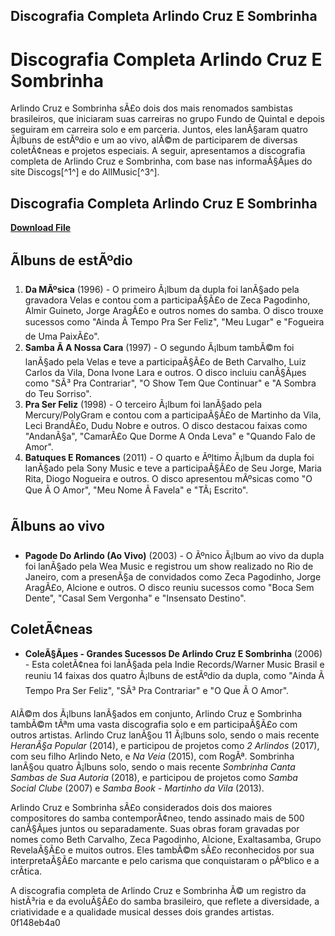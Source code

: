 ## Discografia Completa Arlindo Cruz E Sombrinha

  
# Discografia Completa Arlindo Cruz E Sombrinha
 
Arlindo Cruz e Sombrinha sÃ£o dois dos mais renomados sambistas brasileiros, que iniciaram suas carreiras no grupo Fundo de Quintal e depois seguiram em carreira solo e em parceria. Juntos, eles lanÃ§aram quatro Ã¡lbuns de estÃºdio e um ao vivo, alÃ©m de participarem de diversas coletÃ¢neas e projetos especiais. A seguir, apresentamos a discografia completa de Arlindo Cruz e Sombrinha, com base nas informaÃ§Ãµes do site Discogs[^1^] e do AllMusic[^3^].
 
## Discografia Completa Arlindo Cruz E Sombrinha


[**Download File**](https://www.google.com/url?q=https%3A%2F%2Fgeags.com%2F2tKNeI&sa=D&sntz=1&usg=AOvVaw1yGitLp29LPW0TWR_3eBrp)

 
## Ãlbuns de estÃºdio
 
1. **Da MÃºsica** (1996) - O primeiro Ã¡lbum da dupla foi lanÃ§ado pela gravadora Velas e contou com a participaÃ§Ã£o de Zeca Pagodinho, Almir Guineto, Jorge AragÃ£o e outros nomes do samba. O disco trouxe sucessos como "Ainda Ã Tempo Pra Ser Feliz", "Meu Lugar" e "Fogueira de Uma PaixÃ£o".
2. **Samba Ã A Nossa Cara** (1997) - O segundo Ã¡lbum tambÃ©m foi lanÃ§ado pela Velas e teve a participaÃ§Ã£o de Beth Carvalho, Luiz Carlos da Vila, Dona Ivone Lara e outros. O disco incluiu canÃ§Ãµes como "SÃ³ Pra Contrariar", "O Show Tem Que Continuar" e "A Sombra do Teu Sorriso".
3. **Pra Ser Feliz** (1998) - O terceiro Ã¡lbum foi lanÃ§ado pela Mercury/PolyGram e contou com a participaÃ§Ã£o de Martinho da Vila, Leci BrandÃ£o, Dudu Nobre e outros. O disco destacou faixas como "AndanÃ§a", "CamarÃ£o Que Dorme A Onda Leva" e "Quando Falo de Amor".
4. **Batuques E Romances** (2011) - O quarto e Ãºltimo Ã¡lbum da dupla foi lanÃ§ado pela Sony Music e teve a participaÃ§Ã£o de Seu Jorge, Maria Rita, Diogo Nogueira e outros. O disco apresentou mÃºsicas como "O Que Ã O Amor", "Meu Nome Ã Favela" e "TÃ¡ Escrito".

## Ãlbuns ao vivo

- **Pagode Do Arlindo (Ao Vivo)** (2003) - O Ãºnico Ã¡lbum ao vivo da dupla foi lanÃ§ado pela Wea Music e registrou um show realizado no Rio de Janeiro, com a presenÃ§a de convidados como Zeca Pagodinho, Jorge AragÃ£o, Alcione e outros. O disco reuniu sucessos como "Boca Sem Dente", "Casal Sem Vergonha" e "Insensato Destino".

## ColetÃ¢neas

- **ColeÃ§Ãµes - Grandes Sucessos De Arlindo Cruz E Sombrinha** (2006) - Esta coletÃ¢nea foi lanÃ§ada pela Indie Records/Warner Music Brasil e reuniu 14 faixas dos quatro Ã¡lbuns de estÃºdio da dupla, como "Ainda Ã Tempo Pra Ser Feliz", "SÃ³ Pra Contrariar" e "O Que Ã O Amor".

AlÃ©m dos Ã¡lbuns lanÃ§ados em conjunto, Arlindo Cruz e Sombrinha tambÃ©m tÃªm uma vasta discografia solo e em participaÃ§Ã£o com outros artistas. Arlindo Cruz lanÃ§ou 11 Ã¡lbuns solo, sendo o mais recente *HeranÃ§a Popular* (2014), e participou de projetos como *2 Arlindos* (2017), com seu filho Arlindo Neto, e *Na Veia* (2015), com RogÃª. Sombrinha lanÃ§ou quatro Ã¡lbuns solo, sendo o mais recente *Sombrinha Canta Sambas de Sua Autoria* (2018), e participou de projetos como *Samba Social Clube* (2007) e *Samba Book - Martinho da Vila* (2013).
 
Arlindo Cruz e Sombrinha sÃ£o considerados dois dos maiores compositores do samba contemporÃ¢neo, tendo assinado mais de 500 canÃ§Ãµes juntos ou separadamente. Suas obras foram gravadas por nomes como Beth Carvalho, Zeca Pagodinho, Alcione, Exaltasamba, Grupo RevelaÃ§Ã£o e muitos outros. Eles tambÃ©m sÃ£o reconhecidos por sua interpretaÃ§Ã£o marcante e pelo carisma que conquistaram o pÃºblico e a crÃ­tica.
 
A discografia completa de Arlindo Cruz e Sombrinha Ã© um registro da histÃ³ria e da evoluÃ§Ã£o do samba brasileiro, que reflete a diversidade, a criatividade e a qualidade musical desses dois grandes artistas.
 0f148eb4a0
